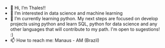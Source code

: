 - 👋 Hi, I’m Thales!!
- 👀 I’m interested in data science and machine learning
- 🌱 I’m currently learning python. My next steps are focused on develop projects using python and learn SQL, python for data science and any other languages that will contribute to my path. I'm open to sugestions! :)
- 📫 How to reach me: Manaus - AM (Brazil)

<!---
Thales1244/Thales1244 is a ✨ special ✨ repository because its `README.md` (this file) appears on your GitHub profile.
You can click the Preview link to take a look at your changes.
--->
